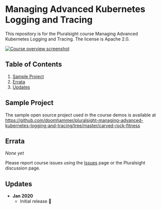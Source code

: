 # Managing Advanced Kubernetes Logging and Tracing

This repository is for the Pluralsight course Managing Advanced Kubernetes Logging and Tracing. The license is Apache 2.0.

[![Course overview screenshot](https://user-images.githubusercontent.com/695373/80377809-08ac3280-889c-11ea-9d24-8c7af8093290.png)](https://doomhammer.info/l/courses/managing-advanced-kubernetes-logging-and-tracing)

## Table of Contents

1. [Sample Project](#sample-project)
1. [Errata](#errata)
1. [Updates](#updates)

## Sample Project

The sample open source project used in the course demos is available at
https://github.com/doomhammer/pluralsight-managing-advanced-kubernetes-logging-and-tracing/tree/master/carved-rock-fitness

## Errata

*None yet*

Please report course issues using the [Issues](https://github.com/DoomHammer/pluralsight-managing-advanced-kubernetes-logging-and-tracing/issues) page or the Pluralsight discussion page.

## Updates

- **Jan 2020**
  - Initial release 🎉
